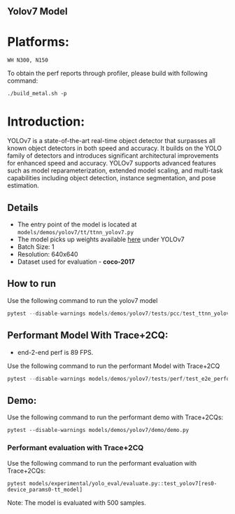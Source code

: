 ## Yolov7 Model

# Platforms:

    WH N300, N150

To obtain the perf reports through profiler, please build with following command:
```
./build_metal.sh -p
```

# Introduction:

YOLOv7 is a state-of-the-art real-time object detector that surpasses all known object detectors in both speed and accuracy. It builds on the YOLO family of detectors and introduces significant architectural improvements for enhanced speed and accuracy. YOLOv7 supports advanced features such as model reparameterization, extended model scaling, and multi-task capabilities including object detection, instance segmentation, and pose estimation.

## Details

- The entry point of the model is located at ```models/demos/yolov7/tt/ttnn_yolov7.py```
- The model picks up weights available [here](https://github.com/WongKinYiu/yolov7?tab=readme-ov-file#performance) under YOLOv7
- Batch Size: 1
- Resolution: 640x640
- Dataset used for evaluation - **coco-2017**

## How to run

Use the following command to run the yolov7 model
```python
pytest --disable-warnings models/demos/yolov7/tests/pcc/test_ttnn_yolov7.py
```


## Performant Model With Trace+2CQ:

- end-2-end perf is 89 FPS.

Use the following command to run the performant Model with Trace+2CQ
```python
pytest --disable-warnings models/demos/yolov7/tests/perf/test_e2e_performant.py::test_e2e_performant
 ```

 ## Demo:

Use the following command to run the performant demo with Trace+2CQs:

```
pytest --disable-warnings models/demos/yolov7/demo/demo.py
```

### Performant evaluation with Trace+2CQ
Use the following command to run the performant evaluation with Trace+2CQs:

```
pytest models/experimental/yolo_eval/evaluate.py::test_yolov7[res0-device_params0-tt_model]
```
Note: The model is evaluated with 500 samples.
